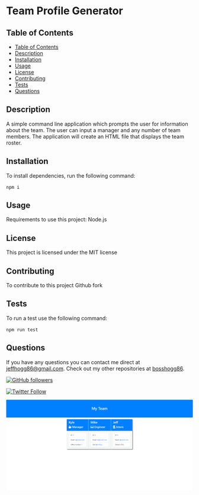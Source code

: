 # Team Profile Generator

## Table of Contents

- [Table of Contents](#table-of-contents)
- [Description](#description)
- [Installation](#installation)
- [Usage](#usage)
- [License](#license)
- [Contributing](#contributing)
- [Tests](#tests)
- [Questions](#questions)

## Description

A simple command line application which prompts the user for information about the team. The user can input a manager and any number of team members. The application will create an HTML file that displays the team roster.

## Installation

To install dependencies, run the following command:

```
npm i
```

## Usage

Requirements to use this project: Node.js

## License

This project is licensed under the MIT license

## Contributing

To contribute to this project Github fork

## Tests

To run a test use the following command:

```
npm run test
```

## Questions

If you have any questions you can contact me direct at <jeffhogg86@gmail.com>. Check out my other repositories at [bosshogg86](https://github.com/bosshogg86).

[![GitHub followers](https://img.shields.io/github/followers/bosshogg86.svg?style=social&label=Follow)](https://github.com/bosshogg86)

[![Twitter Follow](https://img.shields.io/twitter/follow/JeffHogg86.svg?style=social)](https://twitter.com/JeffHogg86)

[![App Video](assets\teamss.png)](assets\team-generator-1600835668972.mp4 "App functionality")
